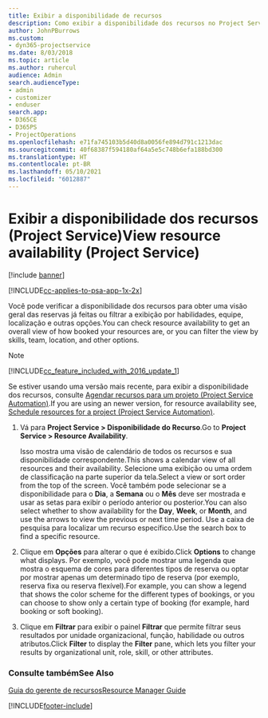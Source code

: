 ```yaml
---
title: Exibir a disponibilidade de recursos
description: Como exibir a disponibilidade dos recursos no Project Service
author: JohnPBurrows
ms.custom:
- dyn365-projectservice
ms.date: 8/03/2018
ms.topic: article
ms.author: ruhercul
audience: Admin
search.audienceType:
- admin
- customizer
- enduser
search.app:
- D365CE
- D365PS
- ProjectOperations
ms.openlocfilehash: e71fa745103b5d40d8a0056fe894d791c1213dac
ms.sourcegitcommit: 40f68387f594180af64a5e5c748b6efa188bd300
ms.translationtype: HT
ms.contentlocale: pt-BR
ms.lasthandoff: 05/10/2021
ms.locfileid: "6012887"
---
```

# <a name="view-resource-availability-project-service"></a><span data-ttu-id="85db6-103">Exibir a disponibilidade dos recursos (Project Service)</span><span class="sxs-lookup"><span data-stu-id="85db6-103">View resource availability (Project Service)</span></span>

[!include [banner](../includes/psa-now-project-operations.md)]

[!INCLUDE[cc-applies-to-psa-app-1x-2x](../includes/cc-applies-to-psa-app-1x-2x.md)]

<span data-ttu-id="85db6-104">Você pode verificar a disponibilidade dos recursos para obter uma visão geral das reservas já feitas ou filtrar a exibição por habilidades, equipe, localização e outras opções.</span><span class="sxs-lookup"><span data-stu-id="85db6-104">You can check resource availability to get an overall view of how booked your resources are, or you can filter the view by skills, team, location, and other options.</span></span>  
  
> [!NOTE]
> [!INCLUDE[cc_feature_included_with_2016_update_1](../includes/cc-feature-included-with-2016-update-1.md)]  
> 
>  <span data-ttu-id="85db6-105">Se estiver usando uma versão mais recente, para exibir a disponibilidade dos recursos, consulte [Agendar recursos para um projeto (Project Service Automation)](../psa/schedule-resources-project.md).</span><span class="sxs-lookup"><span data-stu-id="85db6-105">If you are using an newer version, for resource availability see, [Schedule resources for a project (Project Service Automation)](../psa/schedule-resources-project.md).</span></span>  

1. <span data-ttu-id="85db6-106">Vá para **Project Service > Disponibilidade do Recurso**.</span><span class="sxs-lookup"><span data-stu-id="85db6-106">Go to **Project Service > Resource Availability**.</span></span>  

    <span data-ttu-id="85db6-107">Isso mostra uma visão de calendário de todos os recursos e sua disponibilidade correspondente.</span><span class="sxs-lookup"><span data-stu-id="85db6-107">This shows a calendar view of all resources and their availability.</span></span> <span data-ttu-id="85db6-108">Selecione uma exibição ou uma ordem de classificação na parte superior da tela.</span><span class="sxs-lookup"><span data-stu-id="85db6-108">Select a view or sort order from the top of the screen.</span></span> <span data-ttu-id="85db6-109">Você também pode selecionar se a disponibilidade para o **Dia**, a **Semana** ou o **Mês** deve ser mostrada e usar as setas para exibir o período anterior ou posterior.</span><span class="sxs-lookup"><span data-stu-id="85db6-109">You can also select whether to show availability for the **Day**, **Week**, or **Month**, and use the arrows to view the previous or next time period.</span></span> <span data-ttu-id="85db6-110">Use a caixa de pesquisa para localizar um recurso específico.</span><span class="sxs-lookup"><span data-stu-id="85db6-110">Use the search box to find a specific resource.</span></span>  

2. <span data-ttu-id="85db6-111">Clique em **Opções** para alterar o que é exibido.</span><span class="sxs-lookup"><span data-stu-id="85db6-111">Click **Options** to change what displays.</span></span> <span data-ttu-id="85db6-112">Por exemplo, você pode mostrar uma legenda que mostra o esquema de cores para diferentes tipos de reserva ou optar por mostrar apenas um determinado tipo de reserva (por exemplo, reserva fixa ou reserva flexível).</span><span class="sxs-lookup"><span data-stu-id="85db6-112">For example, you can show a legend that shows the color scheme for the different types of bookings, or you can choose to show only a certain type of booking (for example, hard booking or soft booking).</span></span>  

3. <span data-ttu-id="85db6-113">Clique em **Filtrar** para exibir o painel **Filtrar** que permite filtrar seus resultados por unidade organizacional, função, habilidade ou outros atributos.</span><span class="sxs-lookup"><span data-stu-id="85db6-113">Click **Filter** to display the **Filter** pane, which lets you filter your results by organizational unit, role, skill, or other attributes.</span></span>  

### <a name="see-also"></a><span data-ttu-id="85db6-114">Consulte também</span><span class="sxs-lookup"><span data-stu-id="85db6-114">See Also</span></span>  
 [<span data-ttu-id="85db6-115">Guia do gerente de recursos</span><span class="sxs-lookup"><span data-stu-id="85db6-115">Resource Manager Guide</span></span>](../psa/resource-manager-guide.md)


[!INCLUDE[footer-include](../includes/footer-banner.md)]